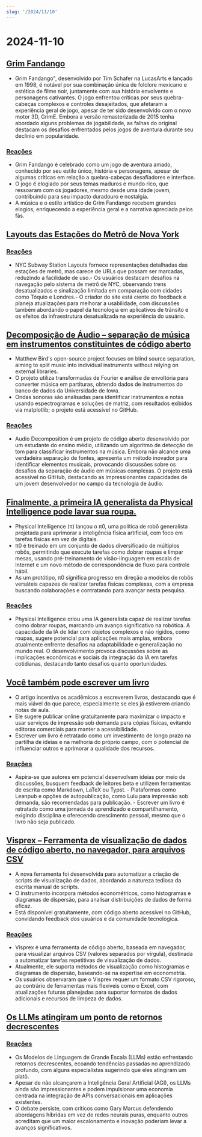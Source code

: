 ```yaml
---
slug: '/2024/11/10'
---
```


# 2024-11-10

## [Grim Fandango](https://www.filfre.net/2024/11/grim-fandango/)

- Grim Fandango", desenvolvido por Tim Schafer na LucasArts e lançado em 1998, é notável por sua combinação única de folclore mexicano e estética de filme noir, juntamente com sua história envolvente e personagens cativantes. O jogo enfrentou críticas por seus quebra-cabeças complexos e controles desajeitados, que afetaram a experiência geral de jogo, apesar de ter sido desenvolvido com o novo motor 3D, GrimE. Embora a versão remasterizada de 2015 tenha abordado alguns problemas de jogabilidade, as falhas do original destacam os desafios enfrentados pelos jogos de aventura durante seu declínio em popularidade.

### [Reações](https://news.ycombinator.com/item?id=42097261)

- Grim Fandango é celebrado como um jogo de aventura amado, conhecido por seu estilo único, história e personagens, apesar de algumas críticas em relação a quebra-cabeças desafiadores e interface.
- O jogo é elogiado por seus temas maduros e mundo rico, que ressoaram com os jogadores, mesmo desde uma idade jovem, contribuindo para seu impacto duradouro e nostalgia.
- A música e o estilo artístico de Grim Fandango recebem grandes elogios, enriquecendo a experiência geral e a narrativa apreciada pelos fãs.

## [Layouts das Estações do Metrô de Nova York](http://www.projectsubwaynyc.com/gallery)

### [Reações](https://news.ycombinator.com/item?id=42096717)

- NYC Subway Station Layouts fornece representações detalhadas das estações de metrô, mas carece de URLs que possam ser marcadas, reduzindo a facilidade de uso.- Os usuários destacam desafios na navegação pelo sistema de metrô de NYC, observando trens desatualizados e sinalização limitada em comparação com cidades como Tóquio e Londres.- O criador do site está ciente do feedback e planeja atualizações para melhorar a usabilidade, com discussões também abordando o papel da tecnologia em aplicativos de trânsito e os efeitos da infraestrutura desatualizada na experiência do usuário.

## [Decomposição de Áudio – separação de música em instrumentos constituintes de código aberto](https://matthew-bird.com/blogs/Audio-Decomposition.html)

- Matthew Bird's open-source project focuses on blind source separation, aiming to split music into individual instruments without relying on external libraries.
- O projeto utiliza transformadas de Fourier e análise de envoltória para converter música em partituras, obtendo dados de instrumentos do banco de dados da Universidade de Iowa.
- Ondas sonoras são analisadas para identificar instrumentos e notas usando espectrogramas e soluções de matriz, com resultados exibidos via matplotlib; o projeto está acessível no GitHub.

### [Reações](https://news.ycombinator.com/item?id=42098491)

- Audio Decomposition é um projeto de código aberto desenvolvido por um estudante do ensino médio, utilizando um algoritmo de detecção de tom para classificar instrumentos na música. Embora não alcance uma verdadeira separação de fontes, apresenta um método inovador para identificar elementos musicais, provocando discussões sobre os desafios da separação de áudio em músicas complexas. O projeto está acessível no GitHub, destacando as impressionantes capacidades de um jovem desenvolvedor no campo da tecnologia de áudio.

## [Finalmente, a primeira IA generalista da Physical Intelligence pode lavar sua roupa.](https://www.physicalintelligence.company/blog/pi0)

- Physical Intelligence (π) lançou o π0, uma política de robô generalista projetada para aprimorar a inteligência física artificial, com foco em tarefas físicas em vez de digitais.
- π0 é treinado em um conjunto de dados diversificado de múltiplos robôs, permitindo que execute tarefas como dobrar roupas e limpar mesas, usando pré-treinamento de visão-linguagem em escala de Internet e um novo método de correspondência de fluxo para controle hábil.
- As um protótipo, π0 significa progresso em direção a modelos de robôs versáteis capazes de realizar tarefas físicas complexas, com a empresa buscando colaborações e contratando para avançar nesta pesquisa.

### [Reações](https://news.ycombinator.com/item?id=42098236)

- Physical Intelligence criou uma IA generalista capaz de realizar tarefas como dobrar roupas, marcando um avanço significativo na robótica. A capacidade da IA de lidar com objetos complexos e não rígidos, como roupas, sugere potencial para aplicações mais amplas, embora atualmente enfrente desafios na adaptabilidade e generalização no mundo real. O desenvolvimento provoca discussões sobre as implicações econômicas e sociais da integração da IA em tarefas cotidianas, destacando tanto desafios quanto oportunidades.

## [Você também pode escrever um livro](https://parentheticallyspeaking.org/articles/write-a-book/)

- O artigo incentiva os acadêmicos a escreverem livros, destacando que é mais viável do que parece, especialmente se eles já estiverem criando notas de aula.
- Ele sugere publicar online gratuitamente para maximizar o impacto e usar serviços de impressão sob demanda para cópias físicas, evitando editoras comerciais para manter a acessibilidade.
- Escrever um livro é retratado como um investimento de longo prazo na partilha de ideias e na melhoria do próprio campo, com o potencial de influenciar outros e aprimorar a qualidade dos recursos.

### [Reações](https://news.ycombinator.com/item?id=42096915)

- Aspira-se que autores em potencial desenvolvam ideias por meio de discussões, busquem feedback de leitores beta e utilizem ferramentas de escrita como Markdown, LaTeX ou Typst. - Plataformas como Leanpub e opções de autopublicação, como Lulu para impressão sob demanda, são recomendadas para publicação. - Escrever um livro é retratado como uma jornada de aprendizado e compartilhamento, exigindo disciplina e oferecendo crescimento pessoal, mesmo que o livro não seja publicado.

## [Visprex – Ferramenta de visualização de dados de código aberto, no navegador, para arquivos CSV](https://docs.visprex.com/)

- A nova ferramenta foi desenvolvida para automatizar a criação de scripts de visualização de dados, abordando a natureza tediosa da escrita manual de scripts.
- O instrumento incorpora métodos econométricos, como histogramas e diagramas de dispersão, para analisar distribuições de dados de forma eficaz.
- Está disponível gratuitamente, com código aberto acessível no GitHub, convidando feedback dos usuários e da comunidade tecnológica.

### [Reações](https://news.ycombinator.com/item?id=42096837)

- Visprex é uma ferramenta de código aberto, baseada em navegador, para visualizar arquivos CSV (valores separados por vírgula), destinada a automatizar tarefas repetitivas de visualização de dados.
- Atualmente, ele suporta métodos de visualização como histogramas e diagramas de dispersão, baseando-se na expertise em econometria.
- Os usuários observaram que o Visprex requer um formato CSV rigoroso, ao contrário de ferramentas mais flexíveis como o Excel, com atualizações futuras planejadas para suportar formatos de dados adicionais e recursos de limpeza de dados.

## [Os LLMs atingiram um ponto de retornos decrescentes](https://garymarcus.substack.com/p/confirmed-llms-have-indeed-reached)

### [Reações](https://news.ycombinator.com/item?id=42097774)

- Os Modelos de Linguagem de Grande Escala (LLMs) estão enfrentando retornos decrescentes, ecoando tendências passadas no aprendizado profundo, com alguns especialistas sugerindo que eles atingiram um platô.
- Apesar de não alcançarem a Inteligência Geral Artificial (AGI), os LLMs ainda são impressionantes e podem impulsionar uma economia centrada na integração de APIs conversacionais em aplicações existentes.
- O debate persiste, com críticos como Gary Marcus defendendo abordagens híbridas em vez de redes neurais puras, enquanto outros acreditam que um maior escalonamento e inovação poderiam levar a avanços significativos.

<head>
  <meta property="og:title" content="Grim Fandango" />
  <meta property="og:type" content="website" />
  <meta property="og:image" content="https://og.cho.sh/api/og/?title=Grim%20Fandango&subheading=domingo%2C%2010%20de%20novembro%20de%202024%3A%20Resumo%20do%20Hacker%20News" />
</head>
